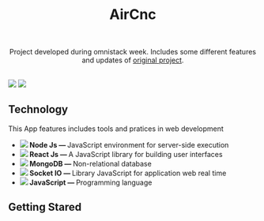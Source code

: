 <p align="center"> 
  
</p> 
<h1 align="center">AirCnc</h1><br/>


<p align="center">
    Project developed during omnistack week. Includes some different features and updates of <a href="https://github.com/Rocketseat/semana-omnistack-9">original project</a>.
</p><br/>

<img src="https://media.giphy.com/media/RLKlVxaY8s1nAmgaIE/giphy.gif"  />

<img src="https://media.giphy.com/media/TIXN79u3lqphKkNe2N/giphy.gif"/>

<h2>Technology </h2>

  This App features includes tools and pratices in web development

<ul> 
  <li> 
    <strong><img src="https://img.icons8.com/windows/20/000000/node-js.png" /> Node Js — </strong>
JavaScript environment for server-side execution
  </li> 
  <li> 
    <strong><img src="https://img.icons8.com/color/20/000000/react-native.png" /> React Js — </strong>A JavaScript library for building user interfaces 
  </li> 
  <li> 
    <strong><img src="https://img.icons8.com/color/20/000000/mongodb.png" /> MongoDB — </strong>Non-relational database
  </li>
  <li> 
    <strong><img src="https://s3.us-east-2.amazonaws.com/upload-icon/uploads/icons/png/3585995681551952104-20.png" /> Socket IO — </strong>Library JavaScript for application web real time
  </li> 
  <li> 
    <strong><img src="https://img.icons8.com/color/20/000000/javascript.png" /> JavaScript — </strong>
Programming language
  </li> 
</ul>
<h2>Getting Stared</h2>
